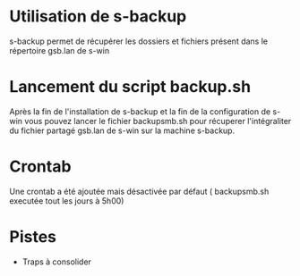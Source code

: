 # Utilisation de s-backup

s-backup permet de récupérer les dossiers et fichiers présent dans le répertoire gsb.lan de s-win


# Lancement du script backup.sh

Après la fin de l'installation de s-backup et la fin de la configuration de s-win vous pouvez
lancer le fichier backupsmb.sh pour récuperer l'intégraliter du fichier partagé gsb.lan de s-win
sur la machine s-backup.

# Crontab

Une crontab a été ajoutée mais désactivée par défaut ( backupsmb.sh executée tout les jours à 5h00)

# Pistes

- Traps à consolider 
